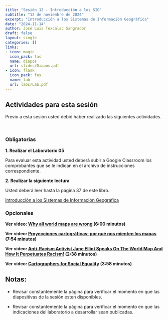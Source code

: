 ```yaml
---
title: "Sesión 12 - Introducción a los SIG"
subtitle: "12 de noviembre de 2024"
excerpt: "Introducción a los Sistemas de Información Geográfica"
date: "2024-11-14"
author: José Luis Texcalac Sangrador
draft: false
layout: single
categories: []
links:
- icon: magic
  icon_pack: fas
  name: diapos
  url: slides/Diapos.pdf
- icon: flask
  icon_pack: fas
  name: lab
  url: labs/Lab.pdf
---
```


## Actividades para esta sesión 

Previo a esta sesión usted debió haber realizado las siguientes actividades.

&nbsp;

### Obligatorias

**1. Realizar el Laboratorio 05**

Para evaluar esta actividad usted deberá subir a Google Classroom los 
comprobantes que se le indican en el archivo de instrucciones correspondiente.

**2. Realizar la siguiente lectura** 

Usted deberá leer hasta la página 37 de este libro.

[Introducción a los Sistemas de Información Geográfica]( https://openaccess.uoc.edu/bitstream/10609/53645/1/Introducción%20a%20los%20sistemas%20de%20información%20geográfica.pdf)

### Opcionales

**Ver video: [Why all world maps are wrong](https://youtu.be/kIID5FDi2JQ) (6:00 minutos)**

**Ver video: [Proyecciones cartográficas: por qué nos mienten los mapas](https://youtu.be/u1eqEvVzagk) (7:54 minutos)**

**Ver video: [Anti-Racism Activist Jane Elliot Speaks On The World Map And How It Perpetuates Racism!](https://youtu.be/whvrFkImT5o) (2:38 minutos)**

**Ver video: [Cartographers for Social Equality](https://youtu.be/AMfXVWFBrVo) (3:58 minutos)**


## Notas:

* Revisar constantemente la página para verificar el momento en que las 
diapositivas de la sesión esten disponibles.

* Revisar constantemente la página para verificar el momento en que las 
indicaciones del laboratorio a desarrollar sean publicadas.

&nbsp;
